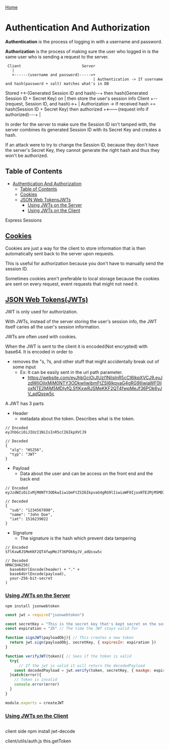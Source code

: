 [Home](./README.md)

# Authentication And Authorization
**Authentication** is the process of logging in with a username and password.

**Authorization** is the process of making sure the user who logged in is the same user who is sending a request to the server.

     Client                           Server
       |
       +------(username and password)----->+
                                           | Authentication -> If username and hash(password + salt) matches what's in DB
Stored +<-(Generated Session ID and hash)--+                   then hash(Generated Session ID + Secret Key)
  on   |                                                       then store the user's session info
Client +--(request, Session ID, and hash)->+
                                           | Authorization -> If received hash == hash(Session ID + Secret Key) then authorized
       +<---(request info if authorized)---+
       |


In order for the server to make sure the Session ID isn't tamped with, the server combines its generated Session ID with its Secret Key and creates a hash.

If an attack were to try to change the Session ID, because they don't have the server's Secret Key, they cannot generate the right hash and thus they won't be authorized.

## Table of Contents
<!-- TOC -->

- [Authentication And Authorization](#authentication-and-authorization)
  - [Table of Contents](#table-of-contents)
  - [Cookies](#cookies)
  - [JSON Web TokensJWTs](#json-web-tokensjwts)
    - [Using JWTs on the Server](#using-jwts-on-the-server)
    - [Using JWTs on the Client](#using-jwts-on-the-client)

<!-- /TOC -->

Express Sessions

## [Cookies](#table-of-contents)
Cookies are just a way for the client to store information that is then automatically sent back to the server upon requests.

This is useful for authorization because you don't have to manually send the session ID.

Sometimes cookies aren't preferable to local storage because the cookies are sent on every request, event requests that might not need it.

## [JSON Web Tokens(JWTs)](#table-of-contents)
JWT is only used for authorization.

With JWTs, instead of the server storing the user's session info, the JWT itself caries all the user's session information.

JWTs are often used with cookies.

When the JWT is sent to the client it is encoded(Not encrypted) with base64. It is encoded in order to
- removes the "s, ?s, and other stuff that might accidentally break out of some input
  - Ex: It can be easily sent in the url path parameter.
    - https://website.com/eyJhbGciOiJIUzI1NiIsInR5cCI6IkpXVCJ9.eyJzdWIiOiIxMjM0NTY3ODkwIiwibmFtZSI6IkpvaG4gRG9lIiwiaWF0IjoxNTE2MjM5MDIyfQ.SflKxwRJSMeKKF2QT4fwpMeJf36POk6yJV_adQssw5c

A JWT has 3 parts
- Header
  - metadata about the token. Describes what is the token.
```
// Encoded
eyJhbGciOiJIUzI1NiIsInR5cCI6IkpXVCJ9

// Decoded
{
  "alg": "HS256",
  "typ": "JWT"
}
```

- Payload
  - Data about the user and can be access on the front end and the back end
```
// Encoded
eyJzdWIiOiIxMjM0NTY3ODkwIiwibmFtZSI6IkpvaG4gRG9lIiwiaWF0IjoxNTE2MjM5MDIyfQ

// Decoded
{
  "sub": "1234567890",
  "name": "John Doe",
  "iat": 1516239022
}
```

- Signature
  - The signature is the hash which prevent data tampering
```
// Encoded
SflKxwRJSMeKKF2QT4fwpMeJf36POk6yJV_adQssw5c

// Decoded
HMACSHA256(
  base64UrlEncode(header) + "." +
  base64UrlEncode(payload),
  your-256-bit-secret
)
```

### [Using JWTs on the Server](#table-of-contents)
`npm install jsonwebtoken`

```javascript
const jwt = require("jsonwebtoken")

const secretKey = "This is the secret key that's kept secret on the server." // Make environment variable
const expiration = "2h" // The time the JWT stays valid for

function signJWT(payloadObj){ // This creates a new token
  return jwt.sign(payloadObj, secretKey, { expiresIn: expiration })
}

function verifyJWT(token){ // Sees if the token is valid
  try{
      // If the jwt is valid it will return the decodedPayload
    const decodedPayload = jwt.verify(token, secretKey, { maxAge: expiration /*Sees if the JWT has expired*/})
  }catch(error){
    // Token is invalid
    console.error(error)
  }
}

module.exports = createJWT
```

### [Using JWTs on the Client](#table-of-contents)

```javascript

```

client side
npm install jwt-decode

client/utils/auth.js
this.getToken